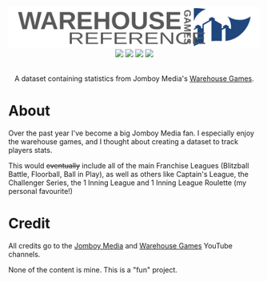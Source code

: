 <div align="center">
  <img src="images/banner.svg"/>
  <a href="https://github.com/adrians-sky" target="_blank"><img src="https://img.shields.io/badge/author-adrians--sky-blue"/></a>
  <a href="https://github.com/adrians-sky/warehouse-games-reference/commits/main/" target="_blank"><img src="https://img.shields.io/github/last-commit/adrians-sky/warehouse-games-reference"/></a>
  <a href="LICENSE" target="_blank"><img src="https://img.shields.io/github/license/adrians-sky/warehouse-games-reference"/></a>
  <a href="#" target="_blank"><img src="https://img.shields.io/github/languages/code-size/adrians-sky/warehouse-games-reference"/></a>
  <p><br/>
     A dataset containing statistics from Jomboy Media's 
    <a href="https://www.youtube.com/@warehousegames">Warehouse Games</a>.
  </p>
</div>

# About

Over the past year I've become a big Jomboy Media fan. I especially enjoy 
the warehouse games, and I thought about creating a dataset to track 
players stats. 

This would ~~eventually~~ include all of the main Franchise Leagues 
(Blitzball Battle, Floorball, Ball in Play), as well as others like 
Captain's League, the Challenger Series, the 1 Inning League and 
1 Inning League Roulette (my personal favourite!)

# Credit

All credits go to the [Jomboy Media](https://www.youtube.com/@jomboymedia) 
and [Warehouse Games](https://www.youtube.com/@warehousegames) YouTube 
channels.

None of the content is mine. This is a "fun" project.
